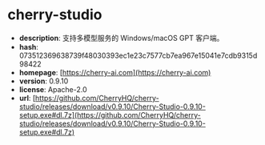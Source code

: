 # cherry-studio

- **description**: 支持多模型服务的 Windows/macOS GPT 客户端。
- **hash**: 073512369638739f48030393ec1e23c7577cb7ea967e15041e7cdb9315d98422
- **homepage**: [https://cherry-ai.com](https://cherry-ai.com)
- **version**: 0.9.10
- **license**: Apache-2.0
- **url**: [https://github.com/CherryHQ/cherry-studio/releases/download/v0.9.10/Cherry-Studio-0.9.10-setup.exe#dl.7z](https://github.com/CherryHQ/cherry-studio/releases/download/v0.9.10/Cherry-Studio-0.9.10-setup.exe#dl.7z)

